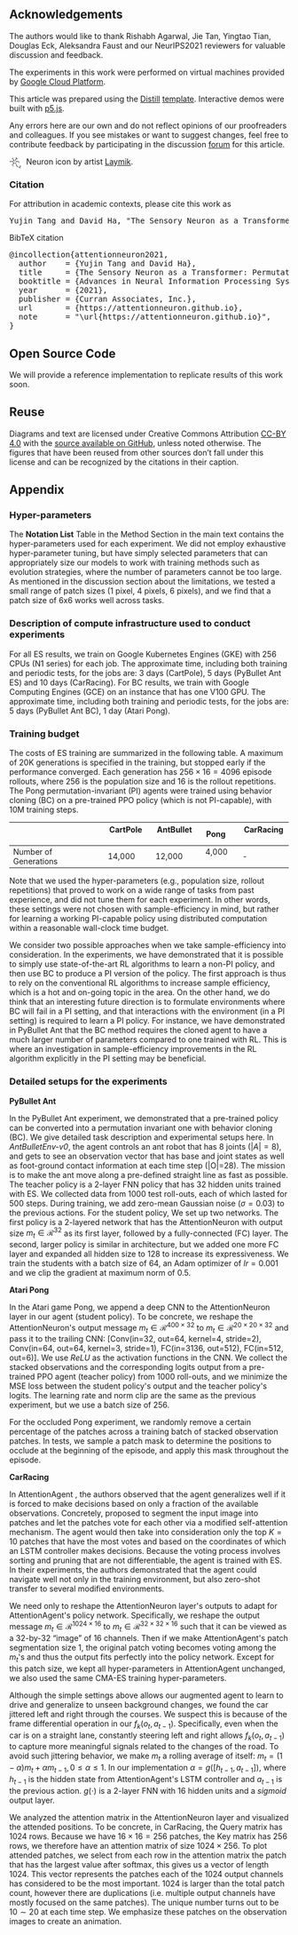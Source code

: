 ## Acknowledgements

The authors would like to thank Rishabh Agarwal, Jie Tan, Yingtao Tian, Douglas Eck, Aleksandra Faust and our NeurIPS2021 reviewers for valuable discussion and feedback.

The experiments in this work were performed on virtual machines provided by [Google Cloud Platform](https://cloud.google.com/).

This article was prepared using the [Distill](https://distill.pub) [template](https://github.com/distillpub/template). Interactive demos were built with [p5.js](https://p5js.org).

Any errors here are our own and do not reflect opinions of our proofreaders and colleagues. If you see mistakes or want to suggest changes, feel free to contribute feedback by participating in the discussion [forum](https://github.com/attentionneuron/attentionneuron.github.io/issues) for this article.

<div style="text-align: left;">
<img src="assets/svg/neuron.svg" alt="Vision Icon by artist Laymik on Noun Project." style="display: block; margin: auto; width: 4.5%;" align="left"/>&nbsp;&nbsp;Neuron icon by artist <a href="https://thenounproject.com/Maludk/collection/human-anatomy-line-icons/">Laymik</a>.
</div>

<h3 id="citation">Citation</h3>

For attribution in academic contexts, please cite this work as

<pre class="citation short">Yujin Tang and David Ha, "The Sensory Neuron as a Transformer: Permutation-Invariant Neural Networks for Reinforcement Learning", 2021.</pre>

BibTeX citation

<pre class="citation long">
@incollection{attentionneuron2021,
  author    = {Yujin Tang and David Ha},
  title     = {The Sensory Neuron as a Transformer: Permutation-Invariant Neural Networks for Reinforcement Learning},
  booktitle = {Advances in Neural Information Processing Systems 34},
  year      = {2021},
  publisher = {Curran Associates, Inc.},
  url       = {https://attentionneuron.github.io},
  note      = "\url{https://attentionneuron.github.io}",
}
</pre>

## Open Source Code

We will provide a reference implementation to replicate results of this work soon.

## Reuse

Diagrams and text are licensed under Creative Commons Attribution [CC-BY 4.0](https://creativecommons.org/licenses/by/4.0/) with the [source available on GitHub](https://github.com/attentionneuron/attentionneuron.github.io), unless noted otherwise. The figures that have been reused from other sources don’t fall under this license and can be recognized by the citations in their caption.

## Appendix

### Hyper-parameters

The **Notation List** Table in the Method Section in the main text contains the hyper-parameters used for each experiment. We did not employ exhaustive hyper-parameter tuning, but have simply selected parameters that can appropriately size our models to work with training methods such as evolution strategies, where the number of parameters cannot be too large. As mentioned in the discussion section about the limitations, we tested a small range of patch sizes (1 pixel, 4 pixels, 6 pixels), and we find that a patch size of 6x6 works well across tasks.

### Description of compute infrastructure used to conduct experiments

For all ES results, we train on Google Kubernetes Engines (GKE) with 256 CPUs (N1 series) for each job.
The approximate time, including both training and periodic tests, for the jobs are: 3 days (CartPole), 5 days (PyBullet Ant ES) and 10 days (CarRacing).
For BC results, we train with Google Computing Engines (GCE) on an instance that has one V100 GPU.
The approximate time, including both training and periodic tests, for the jobs are: 5 days (PyBullet Ant BC), 1 day (Atari Pong).

### Training budget

The costs of ES training are summarized in the following table. A maximum of 20K generations is specified in the training, but stopped early if the performance converged. Each generation has $256 \times 16=4096$ episode rollouts, where $256$ is the population size and $16$ is the rollout repetitions. The Pong permutation-invariant (PI) agents were trained using behavior cloning (BC) on a pre-trained PPO policy (which is not PI-capable), with 10M training steps.

|   | &nbsp; CartPole &nbsp; | &nbsp; AntBullet &nbsp; | &nbsp; Pong &nbsp; | &nbsp; CarRacing &nbsp; |
|---|---|---|---|---|
| Number of Generations &nbsp; | &nbsp; 14,000 &nbsp; | &nbsp; 12,000 &nbsp; | &nbsp; 4,000 &nbsp; | &nbsp; - &nbsp; |

Note that we used the hyper-parameters (e.g., population size, rollout repetitions) that proved to work on a wide range of tasks from past experience, and did not tune them for each experiment. In other words, these settings were not chosen with sample-efficiency in mind, but rather for learning a working PI-capable policy using distributed computation within a reasonable wall-clock time budget.

We consider two possible approaches when we take sample-efficiency into consideration.
In the experiments, we have demonstrated that it is possible to simply use state-of-the-art RL algorithms to learn a non-PI policy, and then use BC to produce a PI version of the policy.
The first approach is thus to rely on the conventional RL algorithms to increase sample efficiency, which is a hot and on-going topic in the area. On the other hand, we do think that an interesting future direction is to formulate environments where BC will fail in a PI setting, and that interactions with the environment (in a PI setting) is required to learn a PI policy. For instance, we have demonstrated in PyBullet Ant that the BC method requires the cloned agent to have a much larger number of parameters compared to one trained with RL. This is where an investigation in sample-efficiency improvements in the RL algorithm explicitly in the PI setting may be beneficial.

### Detailed setups for the experiments

**PyBullet Ant**

In the PyBullet Ant experiment, we demonstrated that a pre-trained policy can be converted into a permutation invariant one with behavior cloning (BC). We give detailed task description and experimental setups here. In *AntBulletEnv-v0*, the agent controls an ant robot that has 8 joints ($|A| = 8$), and gets to see an observation vector that has base and joint states as well as foot-ground contact information at each time step (|O|=28). The mission is to make the ant move along a pre-defined straight line as fast as possible.
The teacher policy is a 2-layer FNN policy that has 32 hidden units trained with ES. We collected data from 1000 test roll-outs, each of which lasted for 500 steps. During training, we add zero-mean Gaussian noise ($\sigma=0.03$) to the previous actions. For the student policy, We set up two networks. The first policy is a 2-layered network that has the AttentionNeuron with output size $m_t \in \mathcal{R}^{32}$ as its first layer, followed by a fully-connected (FC) layer. The second, larger policy is similar in architecture, but we added one more FC layer and expanded all hidden size to $128$ to increase its expressiveness. We train the students with a batch size of $64$, an Adam optimizer of $lr=0.001$ and we clip the gradient at maximum norm of $0.5$.

**Atari Pong**

In the Atari game Pong, we append a deep CNN to the AttentionNeuron layer in our agent (student policy). To be concrete, we reshape the AttentionNeuron's output message $m_t \in \mathcal{R}^{400 \times 32}$ to $m_t \in \mathcal{R}^{20 \times 20 \times 32}$ and pass it to the trailing CNN: [Conv(in=32, out=64, kernel=4, stride=2), Conv(in=64, out=64, kernel=3, stride=1), FC(in=3136, out=512), FC(in=512, out=6)]. We use $ReLU$ as the activation functions in the CNN. We collect the stacked observations and the corresponding logits output from a pre-trained PPO agent (teacher policy) from 1000 roll-outs, and we minimize the MSE loss between the student policy's output and the teacher policy's logits. The learning rate and norm clip are the same as the previous experiment, but we use a batch size of $256$.

For the occluded Pong experiment, we randomly remove a certain percentage of the patches across a training batch of stacked observation patches. In tests, we sample a patch mask to determine the positions to occlude at the beginning of the episode, and apply this mask throughout the episode.

**CarRacing**

In AttentionAgent <dt-cite key="attentionagent2020"></dt-cite>, the authors observed that the agent generalizes well if it is forced to make decisions based on only a fraction of the available observations. Concretely, <dt-cite key="attentionagent2020"></dt-cite> proposed to segment the input image into patches and let the patches vote for each other via a modified self-attention mechanism. The agent would then take into consideration only the top $K=10$ patches that have the most votes and based on the coordinates of which an LSTM controller makes decisions. Because the voting process involves sorting and pruning that are not differentiable, the agent is trained with ES. In their experiments, the authors demonstrated that the agent could navigate well not only in the training environment, but also zero-shot transfer to several modified environments.

We need only to reshape the AttentionNeuron layer's outputs to adapt for AttentionAgent's policy network. Specifically, we reshape the output message $m_t \in \mathcal{R}^{1024 \times 16}$ to $m_t \in \mathcal{R}^{32 \times 32 \times 16}$ such that it can be viewed as a 32-by-32 “image” of 16 channels. Then if we make AttentionAgent's patch segmentation size 1, the original patch voting becomes voting among the $m_t$'s and thus the output fits perfectly into the policy network. Except for this patch size, we kept all hyper-parameters in AttentionAgent unchanged, we also used the same CMA-ES training hyper-parameters.

Although the simple settings above allows our augmented agent to learn to drive and generalize to unseen background changes, we found the car jittered left and right through the courses. We suspect this is because of the frame differential operation in our $f_k(o_t, a_{t-1})$. Specifically, even when the car is on a straight lane, constantly steering left and right allows $f_k(o_t, a_{t-1})$ to capture more meaningful signals related to the changes of the road. To avoid such jittering behavior, we make $m_t$ a rolling average of itself: $m_t = (1 - \alpha)m_t + \alpha m_{t-1}, 0 \le \alpha \le 1$. In our implementation $\alpha = g([h_{t-1}, a_{t-1}])$, where $h_{t-1}$ is the hidden state from AttentionAgent's LSTM controller and $a_{t-1}$ is the previous action. $g(\cdot)$ is a 2-layer FNN with 16 hidden units and a $sigmoid$ output layer.

We analyzed the attention matrix in the AttentionNeuron layer and visualized the attended positions.
To be concrete, in CarRacing, the Query matrix has $1024$ rows.
Because we have $16 \times 16=256$ patches, the Key matrix has $256$ rows, we therefore have an attention matrix of size $1024 \times 256$.
To plot attended patches, we select from each row in the attention matrix the patch that has the largest value after softmax, this gives us a vector of length $1024$.
This vector represents the patches each of the $1024$ output channels has considered to be the most important.
$1024$ is larger than the total patch count, however there are duplications (i.e. multiple output channels have mostly focused on the same patches). The unique number turns out to be $10 \sim 20$ at each time step. We emphasize these patches on the observation images to create an animation.
